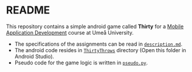 # README

This repository contains a simple android game called **Thirty** for a [Mobile Application Development](https://www.umu.se/utbildning/kurser/utveckling-av-mobila-applikationer2?term=ST25#applications) course at Umeå University.

- The specifications of the assignments can be read in [`description.md`](assignment/description.md).
- The android code resides in [`ThirtyThrows`](ThirtyThrows) directory (Open this folder in Android Studio).
- Pseudo code for the game logic is written in [`pseudo.py`](pseudo.py).
